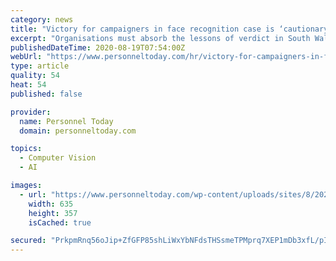 ```yaml
---
category: news
title: "Victory for campaigners in face recognition case is ‘cautionary tale’"
excerpt: "Organisations must absorb the lessons of verdict in South Wales Police case, when it comes to the use of AI and automation, argues HR director."
publishedDateTime: 2020-08-19T07:54:00Z
webUrl: "https://www.personneltoday.com/hr/victory-for-campaigners-in-face-recognition-case-is-cautionary-tale/"
type: article
quality: 54
heat: 54
published: false

provider:
  name: Personnel Today
  domain: personneltoday.com

topics:
  - Computer Vision
  - AI

images:
  - url: "https://www.personneltoday.com/wp-content/uploads/sites/8/2020/08/shutterstock_676438363.jpg"
    width: 635
    height: 357
    isCached: true

secured: "PrkpmRnq56oJip+ZfGFP85shLiWxYbNFdsTHSsmeTPMprq7XEP1mDb3xfL/pIUXwgy6ggNMoKIYbVTp5JoZLbNEDQhdJ7lY6ZSVzVpU9qbCB4gYnP0MZ8+t7cCOopuRg+fDuvQU/CCinR5JUXBdTzNbX+jsCmWgvpqN94C3NN00KIcdGjQi/tWIUjGRUtHMEg6QnFkJtU5cJYc1l07YbKrqCjfXZHtQdo97TZfUZcSmN2qkF5QyZpasdR1paECk3cRElnCYMYTJJ2BBEFx0K7wSCdyYDs0mEUpYFPTPaM7mbVTU7vE8tLfHoQjqhSn5CGBe7WfNqK6L/RDuapnXgVg==;D42ZaSJzFLZm3xBOmeBYbg=="
---
```


